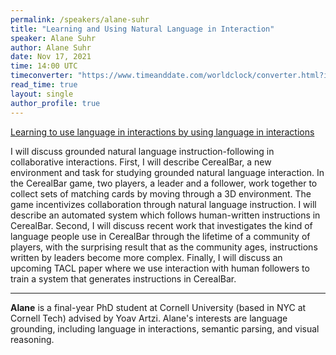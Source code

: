 ```yaml
---
permalink: /speakers/alane-suhr
title: "Learning and Using Natural Language in Interaction"
speaker: Alane Suhr
author: Alane Suhr
date: Nov 17, 2021
time: 14:00 UTC
timeconverter: "https://www.timeanddate.com/worldclock/converter.html?iso=20211117T140000&p1=1440&p2=224&p3=179&p4=136&p5=676&p6=33&p7=152"
read_time: true
layout: single
author_profile: true
---
```


<a href="https://lolmythesis.com/" class="one-line">Learning to use language in interactions by using language in interactions</a>

I will discuss grounded natural language instruction-following in collaborative interactions. First, I will describe CerealBar, a new environment and task for studying grounded natural language interaction. In the CerealBar game, two players, a leader and a follower, work together to collect sets of matching cards by moving through a 3D environment. The game incentivizes collaboration through natural language instruction. I will describe an automated system which follows human-written instructions in CerealBar. Second, I will discuss recent work that investigates the kind of language people use in CerealBar through the lifetime of a community of players, with the surprising result that as the community ages, instructions written by leaders become more complex. Finally, I will discuss an upcoming TACL paper where we use interaction with human followers to train a system that generates instructions in CerealBar.

<hr>

**Alane** is a final-year PhD student at Cornell University (based in NYC at Cornell Tech) advised by Yoav Artzi. Alane's interests are language grounding, including language in interactions, semantic parsing, and visual reasoning. 

